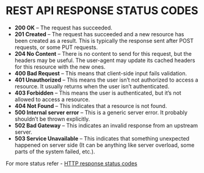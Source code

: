 # REST API RESPONSE STATUS CODES

- **200 OK** – The request has succeeded.
- **201 Created** – The request has succeeded and a new resource has been created as a result. This is typically the response sent after POST requests, or some PUT requests.
- **204 No Content** – There is no content to send for this request, but the headers may be useful. The user-agent may update its cached headers for this resource with the new ones.
- **400 Bad Request** – This means that client-side input fails validation.
- **401 Unauthorized** – This means the user isn’t not authorized to access a resource. It usually returns when the user isn’t authenticated.
- **403 Forbidden** – This means the user is authenticated, but it’s not allowed to access a resource.
- **404 Not Found** – This indicates that a resource is not found.
- **500 Internal server error** – This is a generic server error. It probably shouldn’t be thrown explicitly.
- **502 Bad Gateway** – This indicates an invalid response from an upstream server.
- **503 Service Unavailable** – This indicates that something unexpected happened on server side (It can be anything like server overload, some parts of the system failed, etc.).

For more status refer - [HTTP response status codes](https://developer.mozilla.org/en-US/docs/Web/HTTP/Status)

